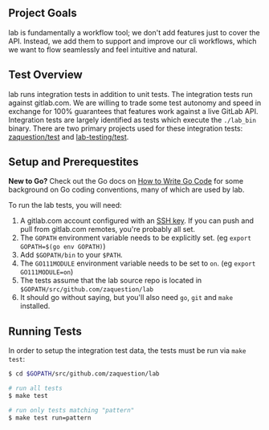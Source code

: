 
## Project Goals

lab is fundamentally a workflow tool; we don't add features just to cover the API.
Instead, we add them to support and improve our cli workflows, which we want to flow seamlessly and feel intuitive and natural.

## Test Overview

lab runs integration tests in addition to unit tests. The integration tests run against gitlab.com. We are willing to trade some test autonomy and speed in exchange for 100% guarantees that features work against a live GitLab API. Integration tests are largely identified as tests which execute the `./lab_bin` binary. There are two primary projects used for these integration tests: [zaquestion/test](https://gitlab.com/zaquestion/test) and [lab-testing/test](https://gitlab.com/lab-testing/test).

## Setup and Prerequestites

**New to Go?** Check out the Go docs on [How to Write Go Code](https://golang.org/doc/code.html) for some background on Go coding conventions, many of which are used by lab.

To run the lab tests, you will need:
1. A gitlab.com account configured with an [SSH key](https://docs.gitlab.com/ce/ssh/README.html#adding-an-ssh-key-to-your-gitlab-account). If you can push and pull from gitlab.com remotes, you're probably all set.
2. The `GOPATH` environment variable needs to be explicitly set. (eg `export GOPATH=$(go env GOPATH)`)
3. Add `$GOPATH/bin` to your `$PATH`.
3. The `GO111MODULE` environment variable needs to be set to `on`. (eg `export GO111MODULE=on`)
4. The tests assume that the lab source repo is located in `$GOPATH/src/github.com/zaquestion/lab`
4. It should go without saying, but you'll also need `go`, `git` and `make` installed.

## Running Tests
In order to setup the integration test data, the tests must be run via `make test`:

```sh
$ cd $GOPATH/src/github.com/zaquestion/lab

# run all tests
$ make test

# run only tests matching "pattern"
$ make test run=pattern
```
